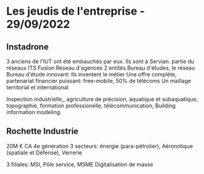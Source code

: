 # Les jeudis de l'entreprise - 29/09/2022

## Instadrone

3 anciens de l'IUT ont été embauchés par eux. Ils sont à Servian.
partie du réseaux ITS Fusion
Réseau d'agences
2 entités Bureau d'études, le réseau
Bureau d'étude innovant: Ils inventent le métier
Une offre complète, partenariat financier puissant: free-mobile, 50% de télécoms
Un maillage territorial et international

Inspection industrielle,, agriculture de précision, aquatique et subaquatique, topographie, formation professionelle, télécommunication, Building information modeling.

## Rochette Industrie

20M € CA
4e génération
3 secteurs: énergie (para-pétrolier), Aéronotique (spatiale et Défense), Verrerie

3 filiales: MSI, Pôle service, MSME
Digitalisation de masse
